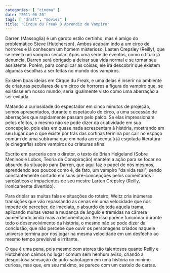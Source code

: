 ```yaml
---
categories: [ "cinema" ]
date: "2011-06-20"
tags: [ "draft", "movies" ]
title: "Cirque du Freak O Aprendiz de Vampiro"
---
```

Darren (Massoglia) é um garoto estilo certinho, mas é amigo do
problemático Steve (Hutcherson). Ambos acabam indo a um circo de horrores
e lá conhecem um homem misterioso, Lasten Crepsley (Reilly), que se
revela um vampiro secular. Após uma série de eventos, como o título
já denuncia, Darren será obrigado a deixar sua vida normal e se tornar
seu assistente. Porém, para complicar as coisas, ele irá descobrir
que existem algumas escolhas a ser feitas no mundo dos vampiros.

Existem boas ideias em Cirque du Freak, e uma delas é inserir no ambiente
de criaturas peculiares de um circo de horrores a figura do vampiro que,
se existisse em nosso mundo, seria igualmente visto como uma aberração
a ser evitada.

Matando a curiosidade do espectador em cinco minutos de projeção,
somos apresentados, durante o espetáculo do circo, a uma sucessão de
aberrações que rapidamente passam pelo palco. Se elas impressionam pelos
efeitos, o mesmo não se pode dizer da criatividade em sua concepção,
pois elas em quase nada acrescentam à história, mostrando em seu lugar
que o que existe por trás das cortinas termina por cair no espaço
comum de uma subtrama que em nada acrescenta à já esgotada literatura
(e cinegrafia) sobre vampiros ou criaturas afins.

Escrito em parceria com o diretor, o texto de Brian Helgeland (Sobre
Meninos e Lobos, Teoria da Conspiração) mantém a ação para se focar
no absurdo da situação para Darren, que aqui faz o papel de nós
mesmos, aprendendo aos poucos como é, de fato, um vampiro "da vida
real", sendo constantemente cortado em suas pré-concepções pelos
comentários sarcásticos e impacientes de seu mestre Larten Crepsley
(Reilly, ironicamente divertido).

Para driblar as muitas falas e situações do roteiro, Weitz cria
inúmeras transições que vão repassando as cenas em uma velocidade
que nos impede de perceber, de imediato, o absurdo de toda aquela trama,
aplicando muitas vezes a mudança de ângulo e tremidas na câmera
aumentando ainda mais a desorientação. Se isso parece funcionar durante
todo o desenvolvimento da história, o mesmo não se pode dizer da
conclusão, que não percebe que ouvir os personagens criados naquele
universo termina por nos jogar na mesma velocidade em um desfecho ao
mesmo tempo previsível e irritante.

O que é uma pena, pois mesmo com atores tão talentosos quanto Reilly e
Hutcherson caímos no lugar comum sem nenhum aviso, criando a desgostosa
sensação de auto-sabotagem em uma história no mínimo curiosa, mas que,
em seu máximo, se parece com um castelo de cartas.

